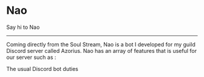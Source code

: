 # Nao

Say hi to Nao
___________________________________________________________________________________________________________
Coming directly from the Soul Stream, Nao is a bot I developed for my guild Discord server called Azorius.
Nao has an array of features that is useful for our server such as :

The usual Discord bot duties

### 
